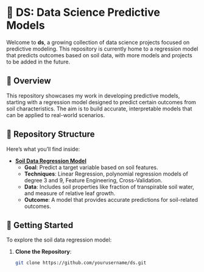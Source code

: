 # 🌱 DS: Data Science Predictive Models

Welcome to **ds**, a growing collection of data science projects focused on predictive modeling. This repository is currently home to a regression model that predicts outcomes based on soil data, with more models and projects to be added in the future.

## 🌟 Overview

This repository showcases my work in developing predictive models, starting with a regression model designed to predict certain outcomes from soil characteristics. The aim is to build accurate, interpretable models that can be applied to real-world scenarios.

## 📂 Repository Structure

Here’s what you’ll find inside:

- **[Soil Data Regression Model](./soil_regression)**
  - **Goal**: Predict a target variable based on soil features.
  - **Techniques**: Linear Regression, polynomial regression models of degree 3 and 9, Feature Engineering, Cross-Validation.
  - **Data**: Includes soil properties like fraction of transpirable soil water, and measure of relative leaf growth.
  - **Outcome**: A model that provides accurate predictions for soil-related outcomes.

## 🚀 Getting Started

To explore the soil data regression model:

1. **Clone the Repository**:
   ```sh
   git clone https://github.com/yourusername/ds.git
